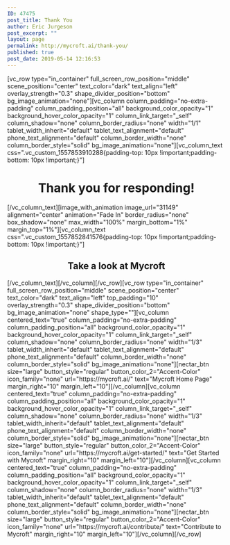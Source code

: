 ```yaml
---
ID: 47475
post_title: Thank You
author: Eric Jurgeson
post_excerpt: ""
layout: page
permalink: http://mycroft.ai/thank-you/
published: true
post_date: 2019-05-14 12:16:53
---
```

[vc_row type="in_container" full_screen_row_position="middle" scene_position="center" text_color="dark" text_align="left" overlay_strength="0.3" shape_divider_position="bottom" bg_image_animation="none"][vc_column column_padding="no-extra-padding" column_padding_position="all" background_color_opacity="1" background_hover_color_opacity="1" column_link_target="_self" column_shadow="none" column_border_radius="none" width="1/1" tablet_width_inherit="default" tablet_text_alignment="default" phone_text_alignment="default" column_border_width="none" column_border_style="solid" bg_image_animation="none"][vc_column_text css=".vc_custom_1557853910288{padding-top: 10px !important;padding-bottom: 10px !important;}"]
<h1 style="text-align: center;">Thank you for responding!</h1>
[/vc_column_text][image_with_animation image_url="31149" alignment="center" animation="Fade In" border_radius="none" box_shadow="none" max_width="100%" margin_bottom="1%" margin_top="1%"][vc_column_text css=".vc_custom_1557852841576{padding-top: 10px !important;padding-bottom: 10px !important;}"]
<h2 style="text-align: center;">Take a look at Mycroft</h2>
[/vc_column_text][/vc_column][/vc_row][vc_row type="in_container" full_screen_row_position="middle" scene_position="center" text_color="dark" text_align="left" top_padding="10" overlay_strength="0.3" shape_divider_position="bottom" bg_image_animation="none" shape_type=""][vc_column centered_text="true" column_padding="no-extra-padding" column_padding_position="all" background_color_opacity="1" background_hover_color_opacity="1" column_link_target="_self" column_shadow="none" column_border_radius="none" width="1/3" tablet_width_inherit="default" tablet_text_alignment="default" phone_text_alignment="default" column_border_width="none" column_border_style="solid" bg_image_animation="none"][nectar_btn size="large" button_style="regular" button_color_2="Accent-Color" icon_family="none" url="https://mycroft.ai/" text="Mycroft Home Page" margin_right="10" margin_left="10"][/vc_column][vc_column centered_text="true" column_padding="no-extra-padding" column_padding_position="all" background_color_opacity="1" background_hover_color_opacity="1" column_link_target="_self" column_shadow="none" column_border_radius="none" width="1/3" tablet_width_inherit="default" tablet_text_alignment="default" phone_text_alignment="default" column_border_width="none" column_border_style="solid" bg_image_animation="none"][nectar_btn size="large" button_style="regular" button_color_2="Accent-Color" icon_family="none" url="https://mycroft.ai/get-started/" text="Get Started with Mycroft" margin_right="10" margin_left="10"][/vc_column][vc_column centered_text="true" column_padding="no-extra-padding" column_padding_position="all" background_color_opacity="1" background_hover_color_opacity="1" column_link_target="_self" column_shadow="none" column_border_radius="none" width="1/3" tablet_width_inherit="default" tablet_text_alignment="default" phone_text_alignment="default" column_border_width="none" column_border_style="solid" bg_image_animation="none"][nectar_btn size="large" button_style="regular" button_color_2="Accent-Color" icon_family="none" url="https://mycroft.ai/contribute/" text="Contribute to Mycroft" margin_right="10" margin_left="10"][/vc_column][/vc_row]